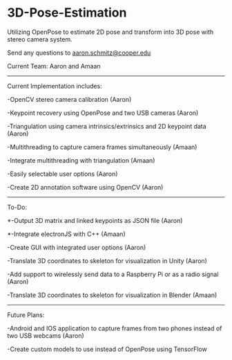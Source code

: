 # 3D-Pose-Estimation
Utilizing OpenPose to estimate 2D pose and transform into 3D pose with stereo camera system. 

Send any questions to aaron.schmitz@cooper.edu

Current Team: Aaron and Amaan

---------------------------------------------------------------------------

Current Implementation includes:

-OpenCV stereo camera calibration (Aaron)

-Keypoint recovery using OpenPose and two USB cameras (Aaron)

-Triangulation using camera intrinsics/extrinsics and 2D keypoint data (Aaron)

-Multithreading to capture camera frames simultaneously (Amaan)

-Integrate multithreading with triangulation (Amaan)

-Easily selectable user options (Aaron)

-Create 2D annotation software using OpenCV (Aaron)

---------------------------------------------------------------------------
To-Do:

*-Output 3D matrix and linked keypoints as JSON file (Aaron)

*-Integrate electronJS with C++  (Amaan)

-Create GUI with integrated user options (Aaron)

-Translate 3D coordinates to skeleton for visualization in Unity (Aaron)

-Add support to wirelessly send data to a Raspberry Pi or as a radio signal (Aaron)

-Translate 3D coordinates to skeleton for visualization in Blender (Amaan)

---------------------------------------------------------------------------

Future Plans:

-Android and IOS application to capture frames from two phones instead of two USB webcams (Aaron)

-Create custom models to use instead of OpenPose using TensorFlow
